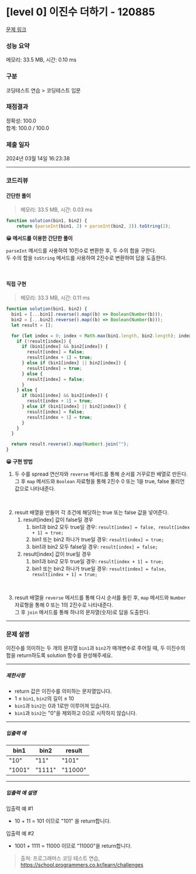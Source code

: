 # [level 0] 이진수 더하기 - 120885

[문제 링크](https://school.programmers.co.kr/learn/courses/30/lessons/120885)

### 성능 요약

메모리: 33.5 MB, 시간: 0.10 ms

### 구분

코딩테스트 연습 > 코딩테스트 입문

### 채점결과

정확성: 100.0<br/>합계: 100.0 / 100.0

### 제출 일자

2024년 03월 14일 16:23:38

---

### 코드리뷰

#### 간단한 풀이

> 메모리: 33.5 MB, 시간: 0.03 ms

```js
function solution(bin1, bin2) {
    return (parseInt(bin1, 2) + parseInt(bin2, 2)).toString(2);
```

**😀 메서드를 이용한 간단한 풀이**

`parseInt` 메서드를 사용하여 10진수로 변환한 후, 두 수의 합을 구한다.  
두 수의 합을 `toString` 메서드를 사용하여 2진수로 변환하여 답을 도출한다.

<br>

#### 직접 구현

> 메모리: 33.3 MB, 시간: 0.11 ms

```js
function solution(bin1, bin2) {
  bin1 = [...bin1].reverse().map((b) => Boolean(Number(b)));
  bin2 = [...bin2].reverse().map((b) => Boolean(Number(b)));
  let result = [];

  for (let index = 0; index < Math.max(bin1.length, bin2.length); index++) {
    if (!result[index]) {
      if (bin1[index] && bin2[index]) {
        result[index] = false;
        result[index + 1] = true;
      } else if (bin1[index] || bin2[index]) {
        result[index] = true;
      } else {
        result[index] = false;
      }
    } else {
      if (bin1[index] && bin2[index]) {
        result[index + 1] = true;
      } else if (bin1[index] || bin2[index]) {
        result[index] = false;
        result[index + 1] = true;
      }
    }
  }

  return result.reverse().map(Number).join("");
}
```

**😀 구현 방법**

1. 두 수를 spread 연산자와 `reverse` 메서드를 통해 순서를 거꾸로한 배열로 만든다. 그 후 `map` 메서드와 `Boolean` 자료형을 통해 2진수 0 또는 1을 true, false 불리언 값으로 나타내준다.

<br />

2. result 배열을 만들어 각 조건에 해당하는 true 또는 false 값을 넣어준다.
   1. result[index] 값이 false일 경우
      1. bin1과 bin2 모두 true일 경우: `result[index] = false, result[index + 1] = true;`
      2. bin1 또는 bin2 하나가 true일 경우: `result[index] = true;`
      3. bin1과 bin2 모두 false일 경우: `result[index] = false;`
   2. result[index] 값이 true일 경우
      1. bin1과 bin2 모두 true일 경우: `result[index + 1] = true;`
      2. bin1 또는 bin2 하나가 true일 경우: `result[index] = false, result[index + 1] = true;`

<br />

3. result 배열을 `reverse` 메서드를 통해 다시 순서를 돌린 후, `map` 메서드와 `Number` 자료형을 통해 0 또는 1의 2진수로 나타내준다. <br /> 그 후 `join` 메서드를 통해 하나의 문자열(숫자)로 답을 도출한다.

---

### 문제 설명

<p>이진수를 의미하는 두 개의 문자열 <code>bin1</code>과 <code>bin2</code>가 매개변수로 주어질 때, 두 이진수의 합을 return하도록 solution 함수를 완성해주세요.</p>

<hr>

<h5>제한사항</h5>

<ul>
<li>return 값은 이진수를 의미하는 문자열입니다.</li>
<li>1 ≤ <code>bin1</code>, <code>bin2</code>의 길이 ≤ 10</li>
<li><code>bin1</code>과 <code>bin2</code>는 0과 1로만 이루어져 있습니다.</li>
<li><code>bin1</code>과 <code>bin2</code>는 "0"을 제외하고 0으로 시작하지 않습니다.</li>
</ul>

<hr>

<h5>입출력 예</h5>
<table class="table">
        <thead><tr>
<th>bin1</th>
<th>bin2</th>
<th>result</th>
</tr>
</thead>
        <tbody><tr>
<td>"10"</td>
<td>"11"</td>
<td>"101"</td>
</tr>
<tr>
<td>"1001"</td>
<td>"1111"</td>
<td>"11000"</td>
</tr>
</tbody>
      </table>
<hr>

<h5>입출력 예 설명</h5>

<p>입출력 예 #1</p>

<ul>
<li>10 + 11 = 101 이므로 "101" 을 return합니다.</li>
</ul>

<p>입출력 예 #2</p>

<ul>
<li>1001 + 1111 = 11000 이므로 "11000"을 return합니다.</li>
</ul>

> 출처: 프로그래머스 코딩 테스트 연습, https://school.programmers.co.kr/learn/challenges
